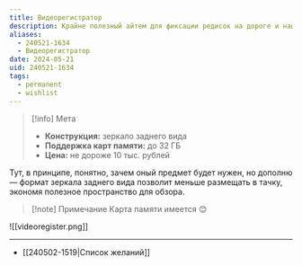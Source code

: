 ```yaml
---
title: Видеорегистратор
description: Крайне полезный айтем для фиксации редисок на дороге и наших косяков
aliases:
  - 240521-1634
  - Видеорегистратор
date: 2024-05-21
uid: 240521-1634
tags:
  - permanent
  - wishlist
---
```

> [!info] Мета
> - **Конструкция:** зеркало заднего вида
> - **Поддержка карт памяти:** до 32 ГБ
> - **Цена:** не дороже 10 тыс. рублей

Тут, в принципе, понятно, зачем оный предмет будет нужен, но дополню — формат зеркала заднего вида позволит меньше размещать в тачку, экономя полезное пространство для обзора.

> [!note] Примечание
> Карта памяти имеется 😊

![[videoregister.png]]

---

- [[240502-1519|Список желаний]]
